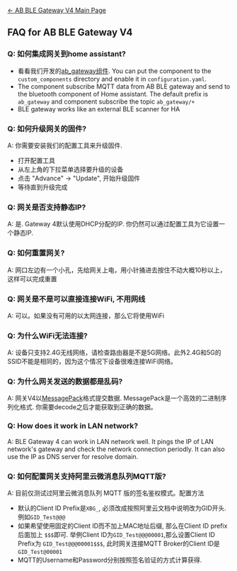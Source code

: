 [← AB BLE Gateway V4 Main Page](AB_BLE_Gateway_V4.md)

## FAQ for AB BLE Gateway V4

### Q: 如何集成网关到home assistant? ###

* 看看我们开发的[ab_gateway组件](https://github.com/AprilBrother/component-ab-gateway). You can put the component to the `custom_components` directory and enable it in `configuration.yaml`. 
* The component subscribe MQTT data from AB BLE gateway and send to the bluetooth component of Home assistant. The default prefix is `ab_gateway` and component subscribe the topic `ab_gateway/+`
* BLE gateway works like an external BLE scanner for HA

### Q: 如何升级网关的固件? ###

A: 你需要安装我们的配置工具来升级固件.

* 打开配置工具
* 从左上角的下拉菜单选择要升级的设备
* 点击 "Advance" -> "Update", 开始升级固件
* 等待直到升级完成

### Q: 网关是否支持静态IP? ###

A: 是. Gateway 4默认使用DHCP分配的IP. 你仍然可以通过配置工具为它设置一个静态IP.

### Q: 如何重置网关? ###

A: 网口左边有一个小孔，先给网关上电，用小针捅进去按住不动大概10秒以上，这样可以完成重置

### Q: 网关是不是可以直接连接WiFi, 不用网线 ###

A: 可以。如果没有可用的以太网连接，那么它将使用WiFi

### Q: 为什么WiFi无法连接? ###

A: 设备只支持2.4G无线网络，请检查路由器是不是5G网络。此外2.4G和5G的SSID不能是相同的，因为这个情况下设备很难连接WiFi网络。

### Q: 为什么网关发送的数据都是乱码? ###

A: 网关V4以[MessagePack](https://msgpack.org/)格式提交数据.  MessagePack是一个高效的二进制序列化格式. 你需要decode之后才能获取到正确的数据。

### Q: How does it work in LAN network? ###

A: BLE Gateway 4 can work in LAN network well. It pings the IP of LAN network's gateway and check the network connection periodly. It can also use the IP as DNS server for resolve domain.

### Q: 如何配置网关支持阿里云微消息队列MQTT版? ###

A: 目前仅测试过阿里云微消息队列 MQTT 版的签名鉴权模式。配置方法

* 默认的Client ID Prefix是`XBG_`, 必须改成按照阿里云文档中说明改为GID开头.例如`GID_Test@@@`
* 如果希望使用固定的Client ID而不加上MAC地址后缀, 那么在Client ID prefix后面加上 `$$$`即可. 举例Client ID为`GID_Test@@@00001`,那么设置Client ID Prefix为 `GID_Test@@@00001$$$`, 此时网关连接MQTT Broker的Client ID是`GID_Test@00001`
* MQTT的Username和Password分别按照签名验证的方式计算获得.
